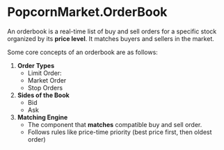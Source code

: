 # PopcornMarket.OrderBook
An orderbook is a real-time list of buy and sell orders for a specific
stock organized by its **price level**. It matches buyers and
sellers in the market.

Some core concepts of an orderbook are as follows:
1. **Order Types**
   - Limit Order:
   - Market Order
   - Stop Orders
2. **Sides of the Book**
   - Bid
   - Ask
3. **Matching Engine**
   - The component that **matches** compatible buy and sell order.
   - Follows rules like price-time priority (best price first, then oldest order)

